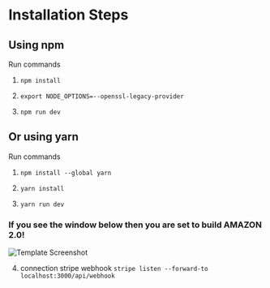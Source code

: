 # Installation Steps



## Using npm

Run commands

1) ```npm install```

2) ``` export NODE_OPTIONS=--openssl-legacy-provider  ```



2) ```npm run dev```


## Or using yarn

Run commands 

1) ```npm install --global yarn```

2) ```yarn install```

3) ```yarn run dev```


### If you see the window below then you are set to build AMAZON 2.0!

![Template Screenshot](TemplateScreenshot.jpg?raw=true "Template Screenshot")

4) connection stripe webhook ```stripe listen --forward-to localhost:3000/api/webhook```
